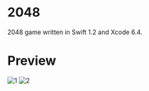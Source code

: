 # 2048

2048 game written in Swift 1.2 and Xcode 6.4.

# Preview

![1](https://raw.githubusercontent.com/tomkowz/2048/master/Assets/1.PNG?token=ACMkyYboZ8e2DHChx237bV4JO_qBmkKJks5VvObXwA%3D%3D)
![2](https://raw.githubusercontent.com/tomkowz/2048/master/Assets/2.PNG?token=ACMkyc6Oag0Tb2vrzIzifjkO3diDhIh5ks5VvObywA%3D%3D)

